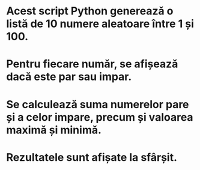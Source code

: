 # Acest script Python generează o listă de 10 numere aleatoare între 1 și 100.
# Pentru fiecare număr, se afișează dacă este par sau impar.
# Se calculează suma numerelor pare și a celor impare, precum și valoarea maximă și minimă.
# Rezultatele sunt afișate la sfârșit.
